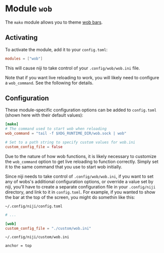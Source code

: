 # Module `wob`

The `mako` module allows you to theme [wob bars](https://github.com/francma/wob).

## Activating

To activate the module, add it to your `config.toml`:

```toml
modules = ["wob"]
```

This will cause niji to take control of your `.config/wob/wob.ini` file.

Note that if you want live reloading to work, you will likely need to configure
a `wob_command`. See the following for details.

## Configuration

These module-specific configuration options can be added to `config.toml`
(shown here with their default values):

```toml
[mako]
# The command used to start wob when reloading
wob_command = "tail -f $XDG_RUNTIME_DIR/wob.sock | wob"

# Set to a path string to specify custom values for wob.ini
custom_config_file = false
```

Due to the nature of how wob functions, it is likely necessary to customize the `wob_command`
option to get live reloading to function correctly. Simply set it to the same command that
you use to start wob initially.

Since niji needs to take control of `.config/wob/wob.ini`, if you want to set any of wobs's
additional configuration options, or override a value set by niji, you'll have to create a
separate configuration file in your `.config/niji` directory, and link to it in `config.toml`.
For example, if you wanted to show the bar at the top of the screen, you might do somethin
like this:

`~/.config/niji/config.toml`

```toml
# ...

[wob]
custom_config_file = "./custom/wob.ini"
```

`~/.config/niji/custom/wob.ini`

```
anchor = top
```
